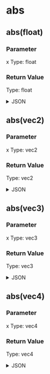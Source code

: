 # abs

## abs(float)

### Parameter

x
  Type: float

### Return Value

  Type: float

<details><summary>JSON</summary>
```
{
  "Type": "abs(float)",
  "Name": "abs(float)",
  "Value": null,
  "GroupId": 0,
  "Category": 1,
  "InputPins": [
    {
      "Connection": null,
      "Id": "x",
      "Type": "float"
    }
  ],
  "OutputPins": [
    {
      "Id": "",
      "Type": "float"
    }
  ],
  "EnterPins": [],
  "ExitPins": [],
  "Id": 0
}
```
</details>

## abs(vec2)

### Parameter

x
  Type: vec2

### Return Value

  Type: vec2

<details><summary>JSON</summary>
```
{
  "Type": "abs(vec2)",
  "Name": "abs(vec2)",
  "Value": null,
  "GroupId": 0,
  "Category": 1,
  "InputPins": [
    {
      "Connection": null,
      "Id": "x",
      "Type": "vec2"
    }
  ],
  "OutputPins": [
    {
      "Id": "",
      "Type": "vec2"
    }
  ],
  "EnterPins": [],
  "ExitPins": [],
  "Id": 0
}
```
</details>

## abs(vec3)

### Parameter

x
  Type: vec3

### Return Value

  Type: vec3

<details><summary>JSON</summary>
```
{
  "Type": "abs(vec3)",
  "Name": "abs(vec3)",
  "Value": null,
  "GroupId": 0,
  "Category": 1,
  "InputPins": [
    {
      "Connection": null,
      "Id": "x",
      "Type": "vec3"
    }
  ],
  "OutputPins": [
    {
      "Id": "",
      "Type": "vec3"
    }
  ],
  "EnterPins": [],
  "ExitPins": [],
  "Id": 0
}
```
</details>

## abs(vec4)

### Parameter

x
  Type: vec4

### Return Value

  Type: vec4

<details><summary>JSON</summary>
```
{
  "Type": "abs(vec4)",
  "Name": "abs(vec4)",
  "Value": null,
  "GroupId": 0,
  "Category": 1,
  "InputPins": [
    {
      "Connection": null,
      "Id": "x",
      "Type": "vec4"
    }
  ],
  "OutputPins": [
    {
      "Id": "",
      "Type": "vec4"
    }
  ],
  "EnterPins": [],
  "ExitPins": [],
  "Id": 0
}
```
</details>

